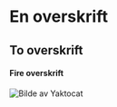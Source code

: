 # En overskrift

## To overskrift

#### Fire overskrift

![Bilde av Yaktocat](https://octodex.github.com/images/yaktocat.png)
